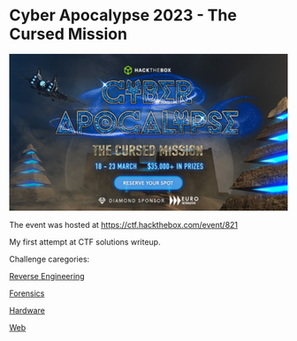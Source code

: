 # Cyber Apocalypse 2023 - The Cursed Mission

![Cyber Apocalypse 2023 - The Cursed Mission](ctf-banner.jpg)

The event was hosted at <https://ctf.hackthebox.com/event/821>

My first attempt at CTF solutions writeup.

Challenge caregories:

[Reverse Engineering](re.md)

[Forensics](forensics.md)

[Hardware](hw.md)

[Web](web.md)


<!--html_preserve-->

<script async src="https://www.googletagmanager.com/gtag/js?id=G-RG4HKM3EP9"></script>
<script>
  window.dataLayer = window.dataLayer || [];
  function gtag(){dataLayer.push(arguments);}
  gtag('js', new Date());

  gtag('config', 'G-RG4HKM3EP9');
</script>

<!--/html_preserve-->